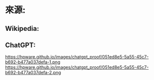 # 來源:
## Wikipedia:

## ChatGPT:
https://hpware.github.io/images/chatgpt_proof/051ed8e5-5a55-45c7-b692-b477a037defa-1.png
https://hpware.github.io/images/chatgpt_proof/051ed8e5-5a55-45c7-b692-b477a037defa-2.png


